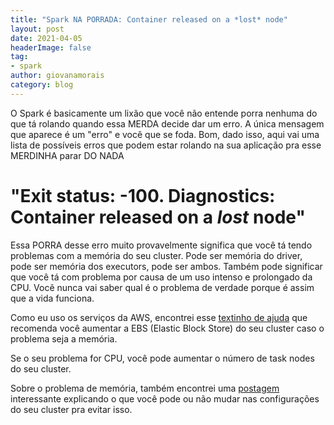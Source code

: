 ```yaml
---
title: "Spark NA PORRADA: Container released on a *lost* node"
layout: post
date: 2021-04-05
headerImage: false
tag:
- spark
author: giovanamorais
category: blog
---
```


O Spark é basicamente um lixão que você não entende porra nenhuma do que
tá rolando quando essa MERDA decide dar um erro. A única mensagem que aparece
é um "erro" e você que se foda. Bom, dado isso, aqui vai uma lista de possíveis
erros que podem estar rolando na sua aplicação pra esse MERDINHA parar DO NADA

# "Exit status: -100. Diagnostics: Container released on a *lost* node"
Essa PORRA desse erro muito provavelmente significa que você tá tendo problemas
com a memória do seu cluster. Pode ser memória do driver, pode ser memória dos
executors, pode ser ambos. Também pode significar que você tá com problema por
causa de um uso intenso e prolongado da CPU. Você nunca vai saber qual é o
problema de verdade porque é assim que a vida funciona.

Como eu uso os serviços da AWS, encontrei esse [textinho de ajuda](https://aws.amazon.com/pt/premiumsupport/knowledge-center/emr-exit-status-100-lost-node/)
que recomenda você aumentar a EBS (Elastic Block Store) do seu cluster caso o
problema seja a memória.

Se o seu problema for CPU, você pode aumentar o número de task nodes do seu
cluster.

Sobre o problema de memória, também encontrei uma
[postagem](https://dzone.com/articles/some-lessons-of-spark-and-memory-issues-on-emr)
interessante
explicando o que você pode ou não mudar nas configurações do seu cluster pra
evitar isso.


